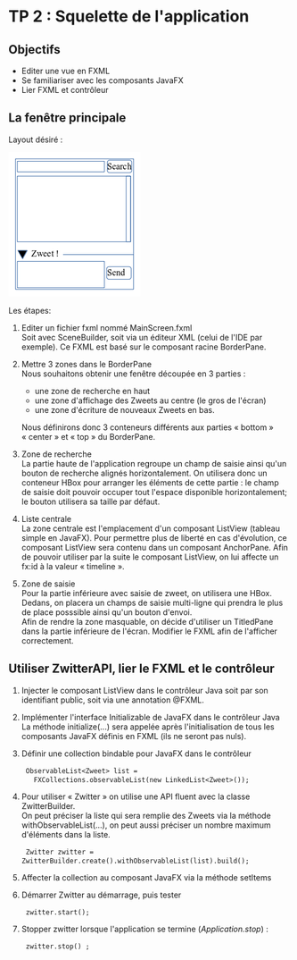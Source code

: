 <div class="pb"></div>

# TP 2 : Squelette de l'application

## Objectifs

- Editer une vue en FXML
- Se familiariser avec les composants JavaFX
- Lier FXML et contrôleur


## La fenêtre principale

Layout désiré :

![Node.js](ressources/layout.png)
      
Les étapes:
      
1. Editer un fichier fxml nommé MainScreen.fxml<br>
   Soit avec SceneBuilder, soit via un éditeur XML (celui de l'IDE par exemple). 
   Ce FXML est basé sur le composant racine BorderPane.
      
2. Mettre 3 zones dans le BorderPane<br>
   Nous souhaitons obtenir une fenêtre découpée en 3 parties : 
   
   - une zone de recherche en haut
   - une zone d'affichage des Zweets au centre (le gros de l'écran) 
   - une zone d'écriture de nouveaux Zweets en bas. 
   
   Nous définirons donc 3 conteneurs différents aux parties « bottom » « center » et « top » du BorderPane.
      
3. Zone de recherche<br>
  La partie haute de l'application regroupe un champ de saisie ainsi qu'un bouton de recherche alignés horizontalement. 
  On utilisera donc un conteneur HBox pour arranger les éléments de cette partie :
  le champ de saisie doit pouvoir occuper tout l'espace disponible horizontalement; le bouton utilisera sa taille par défaut.
      
4. Liste centrale<br> 
  La zone centrale est l'emplacement d'un composant ListView (tableau simple en JavaFX). 
  Pour permettre plus de liberté en cas d'évolution, ce composant ListView sera contenu dans un composant AnchorPane. 
  Afin de pouvoir utiliser par la suite le composant ListView, on lui affecte un fx:id à la valeur « timeline ».
      
5. Zone de saisie<br> 
   Pour la partie inférieure avec saisie de zweet, on utilisera une HBox. 
   Dedans, on placera un champs de saisie multi-ligne qui prendra  le plus de place posssible ainsi qu'un bouton d'envoi.<br>
   Afin de rendre la zone masquable, on décide d'utiliser un TitledPane dans la partie inférieure de l'écran. 
   Modifier le FXML afin de l'afficher correctement.

## Utiliser ZwitterAPI, lier le FXML et le contrôleur

1. Injecter le composant ListView dans le contrôleur Java soit par son identifiant public, soit via une annotation @FXML.

2. Implémenter l'interface Initializable de JavaFX dans le contrôleur Java<br>
   La méthode initialize(...) sera appelée après l'initialisation de tous les composants JavaFX définis en FXML (ils ne seront pas nuls).
      
3. Définir une collection bindable pour JavaFX dans le contrôleur
      
        ObservableList<Zweet> list =
      	  FXCollections.observableList(new LinkedList<Zweet>());
      
4. Pour utiliser « Zwitter » on utilise une API fluent avec la classe ZwitterBuilder.<br>
   On peut préciser la liste qui sera remplie des Zweets via la méthode withObservableList(...), on peut aussi préciser un nombre maximum d'éléments dans la liste.

        Zwitter zwitter = ZwitterBuilder.create().withObservableList(list).build();

      
5. Affecter la collection au composant JavaFX via la méthode setItems
      
6. Démarrer Zwitter au démarrage, puis tester
      
        zwitter.start();
      
7. Stopper zwitter lorsque l'application se termine (*Application.stop*) :
      
        zwitter.stop() ;

